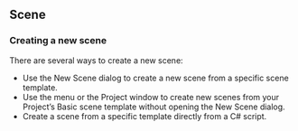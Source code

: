 ## Scene

### Creating a new scene
There are several ways to create a new scene:

- Use the New Scene dialog to create a new scene from a specific scene template.
- Use the menu or the Project window to create new scenes from your Project’s Basic scene template without opening the New Scene dialog.
- Create a scene from a specific template directly from a C# script.
